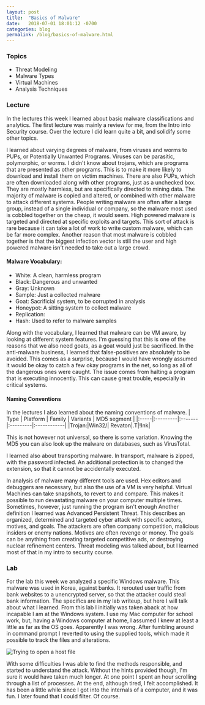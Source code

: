 ```yaml
---
layout: post
title:  "Basics of Malware"
date:   2018-07-01 18:01:12 -0700
categories: blog
permalink: /blog/basics-of-malware.html
---
```


### Topics

 - Threat Modeling
 - Malware Types
 - Virtual Machines
 - Analysis Techniques

### Lecture

In the lectures this week I learned about basic malware classifications and analytics.
The first lecture was mainly a review for me, from the Intro into Security course.
Over the lecture I did learn quite a bit, and solidify some other topics.

I learned about varying degrees of malware, from viruses and worms to PUPs, or Potentially Unwanted Programs.
Viruses can be parasitic, polymorphic, or worms.
I didn't know about trojans, which are programs that are presented as other programs.
This is to make it more likely to download and install them on victim machines.
There are also PUPs, which are often downloaded along with other programs, just as a unchecked box.
They are mostly harmless, but are specifically directed to mining data.
The majority of malware is copied and altered, or combined with other malware to attack different systems.
People writing malware are often after a large group, instead of a single individual or company, so the malware most used is cobbled together on the cheap, it would seem.
High powered malware is targeted and directed at specific exploits and targets.
This sort of attack is rare because it can take a lot of work to write custom malware, which can be far more complex.
Another reason that most malware is cobbled together is that the biggest infection vector is still the user and high powered malware isn't needed to take out a large crowd.

#### Malware Vocabulary:

 - White: A clean, harmless program
 - Black: Dangerous and unwanted
 - Gray: Unknown
 - Sample: Just a collected malware
 - Goat: Sacrificial system, to be corrupted in analysis
 - Honeypot: A sitting system to collect malware
 - Replication:
 - Hash: Used to refer to malware samples

Along with the vocabulary, I learned that malware can be VM aware, by looking at different system features.
I'm guessing that this is one of the reasons that we also need goats, as a goat would just be sacrificed.
In the anti-malware business, I learned that false-positives are absolutely to be avoided.
This comes as a surprise, because I would have wrongly assumed it would be okay to catch a few okay programs in the net, so long as all of the dangerous ones were caught.
The issue comes from halting a program that is executing innocently.
This can cause great trouble, especially in critical systems.



#### Naming Conventions
In the lectures I also learned about the naming conventions of malware.
| Type | Platform | Family | Variants | MD5 segment |
|:-----|:---------|:-------|:---------|:------------|
|Trojan:|Win32/| Revaton|.T|!Ink|

This is not however not universal, so there is some variation.
Knowing the MD5 you can also look up the malware on databases, such as VirusTotal.

I learned also about transporting malware.
In transport, malware is zipped, with the password infected.
An additional protection is to changed the extension, so that it cannot be accidentally executed.

In analysis of malware many different tools are used.
Hex editors and debuggers are necessary, but also the use of a VM is very helpful.
Virtual Machines can take snapshots, to revert to and compare.
This makes it possible to run devastating malware on your computer multiple times.
Sometimes, however, just running the program isn't enough
Another definition I learned was Advanced Persistent Threat.
This describes an organized, determined and targeted cyber attack with specific actors, motives, and goals.
The attackers are often company competition, malicious insiders or enemy nations.
Motives are often revenge or money.
The goals can be anything from creating targeted competitive ads, or destroying nuclear refinement centers.
Threat modeling was talked about, but I learned most of that in my intro to security course.

### Lab

For the lab this week we analyzed a specific Windows malware.
This malware was used in Korea, against banks.
It rerouted user traffic from bank websites to a unencrypted server, so that the attacker could steal bank information.
The specifics are in my lab writeup, but here I will talk about what I learned.
From this lab I initially was taken aback at how incapable I am at the Windows system.
I use my Mac computer for school work, but, having a Windows computer at home, I assumed I knew at least a little as far as the OS goes.
Apparently I was wrong.
After fumbling around in command prompt I reverted to using the supplied tools, which made it possible to track the files and alterations.

![Trying to open a host file](https://github.com/shephern/CS373/blob/master/labs/lab1/img/host.png)

With some difficulties I was able to find the methods responsible, and started to understand the attack.
Without the hints provided though, I'm sure it would have taken much longer.
At one point I spent an hour scrolling through a list of processes.
At the end, although tired, I felt accomplished.
It has been a little while since I got into the internals of a computer, and it was fun.
I later found that I could filter.  Of course.
